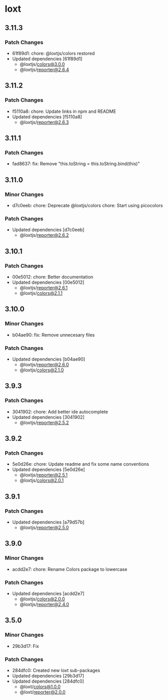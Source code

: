 # loxt

## 3.11.3

### Patch Changes

- 61f89d1: chore: @loxtjs/colors restored
- Updated dependencies [61f89d1]
  - @loxtjs/colors@3.0.0
  - @loxtjs/reporter@2.6.4

## 3.11.2

### Patch Changes

- f5110a8: chore: Update links in npm and README
- Updated dependencies [f5110a8]
  - @loxtjs/reporter@2.6.3

## 3.11.1

### Patch Changes

- fad8637: fix: Remove "this.toString = this.toString.bind(this)"

## 3.11.0

### Minor Changes

- d7c0eeb: chore: Deprecate @loxtjs/colors
  chore: Start using picocolors

### Patch Changes

- Updated dependencies [d7c0eeb]
  - @loxtjs/reporter@2.6.2

## 3.10.1

### Patch Changes

- 00e5012: chore: Better documentation
- Updated dependencies [00e5012]
  - @loxtjs/reporter@2.6.1
  - @loxtjs/colors@2.1.1

## 3.10.0

### Minor Changes

- b04ae90: fix: Remove unnecesary files

### Patch Changes

- Updated dependencies [b04ae90]
  - @loxtjs/reporter@2.6.0
  - @loxtjs/colors@2.1.0

## 3.9.3

### Patch Changes

- 3041902: chore: Add better ide autocomplete
- Updated dependencies [3041902]
  - @loxtjs/reporter@2.5.2

## 3.9.2

### Patch Changes

- 5e0d26e: chore: Update readme and fix some name conventions
- Updated dependencies [5e0d26e]
  - @loxtjs/reporter@2.5.1
  - @loxtjs/colors@2.0.1

## 3.9.1

### Patch Changes

- Updated dependencies [a79d57b]
  - @loxtjs/reporter@2.5.0

## 3.9.0

### Minor Changes

- acdd2e7: chore: Rename Colors package to lowercase

### Patch Changes

- Updated dependencies [acdd2e7]
  - @loxtjs/colors@2.0.0
  - @loxtjs/reporter@2.4.0

## 3.5.0

### Minor Changes

- 29b3d17: Fix

### Patch Changes

- 284dfc0: Created new loxt sub-packages
- Updated dependencies [29b3d17]
- Updated dependencies [284dfc0]
  - @loxt/colors@1.0.0
  - @loxt/reporter@2.0.0

